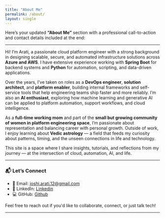 ```yaml
---
title: "About Me"
permalink: /about/
layout: single
---
```


Here’s your updated **“About Me”** section with a professional call-to-action and contact details included at the end:

---

Hi! I’m Arati, a passionate cloud platform engineer with a strong background in designing scalable, secure, and automated infrastructure solutions across **Azure and AWS**. I have extensive experience working with **Spring Boot** for backend systems and **Python** for automation, scripting, and data-driven applications.

Over the years, I’ve taken on roles as a **DevOps engineer**, **solution architect**, and **platform enabler**, building internal frameworks and self-service tools that help engineering teams ship faster and more reliably. I’m also an **AI enthusiast**, exploring how machine learning and generative AI can be applied to platform automation, support workflows, and cloud intelligence.

As a **full-time working mom** and part of the **small but growing community of women in platform engineering space**, I’m passionate about representation and balancing career with personal growth. Outside of work, I enjoy learning about **Vedic astrology** — a field that feeds my curiosity about patterns, timing, and the unseen connections in life and technology.

This site is a space where I share insights, tutorials, and reflections from my journey — at the intersection of cloud, automation, AI, and life.

---

### 📬 Let’s Connect

* 📧 Email: [joshi.arati.12@gmail.com](mailto:joshi.arati.12@gmail.com)
* 💼 LinkedIn: [Linkedin](https://www.linkedin.com/in/aarti-joshi-link/)
* 💻 GitHub: [Github](https://github.com/joshi-aarti/aarti)

Feel free to reach out if you'd like to collaborate, connect, or just talk tech!

---
